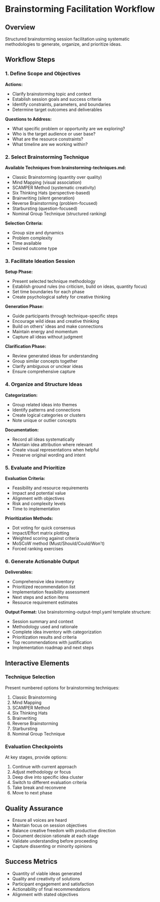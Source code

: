 # Brainstorming Facilitation Workflow

## Overview
Structured brainstorming session facilitation using systematic methodologies to generate, organize, and prioritize ideas.

## Workflow Steps

### 1. Define Scope and Objectives
**Actions:**
- Clarify brainstorming topic and context
- Establish session goals and success criteria
- Identify constraints, parameters, and boundaries
- Determine target outcomes and deliverables

**Questions to Address:**
- What specific problem or opportunity are we exploring?
- Who is the target audience or user base?
- What are the resource constraints?
- What timeline are we working within?

### 2. Select Brainstorming Technique
**Available Techniques from brainstorming-techniques.md:**
- Classic Brainstorming (quantity over quality)
- Mind Mapping (visual association)
- SCAMPER Method (systematic creativity)
- Six Thinking Hats (perspective-based)
- Brainwriting (silent generation)
- Reverse Brainstorming (problem-focused)
- Starbursting (question-focused)
- Nominal Group Technique (structured ranking)

**Selection Criteria:**
- Group size and dynamics
- Problem complexity
- Time available
- Desired outcome type

### 3. Facilitate Ideation Session
**Setup Phase:**
- Present selected technique methodology
- Establish ground rules (no criticism, build on ideas, quantity focus)
- Set time boundaries for each phase
- Create psychological safety for creative thinking

**Generation Phase:**
- Guide participants through technique-specific steps
- Encourage wild ideas and creative thinking
- Build on others' ideas and make connections
- Maintain energy and momentum
- Capture all ideas without judgment

**Clarification Phase:**
- Review generated ideas for understanding
- Group similar concepts together
- Clarify ambiguous or unclear ideas
- Ensure comprehensive capture

### 4. Organize and Structure Ideas
**Categorization:**
- Group related ideas into themes
- Identify patterns and connections
- Create logical categories or clusters
- Note unique or outlier concepts

**Documentation:**
- Record all ideas systematically
- Maintain idea attribution where relevant
- Create visual representations when helpful
- Preserve original wording and intent

### 5. Evaluate and Prioritize
**Evaluation Criteria:**
- Feasibility and resource requirements
- Impact and potential value
- Alignment with objectives
- Risk and complexity levels
- Time to implementation

**Prioritization Methods:**
- Dot voting for quick consensus
- Impact/Effort matrix plotting
- Weighted scoring against criteria
- MoSCoW method (Must/Should/Could/Won't)
- Forced ranking exercises

### 6. Generate Actionable Output
**Deliverables:**
- Comprehensive idea inventory
- Prioritized recommendation list
- Implementation feasibility assessment
- Next steps and action items
- Resource requirement estimates

**Output Format:**
Use brainstorming-output-tmpl.yaml template structure:
- Session summary and context
- Methodology used and rationale
- Complete idea inventory with categorization
- Prioritization results and criteria
- Top recommendations with justification
- Implementation roadmap and next steps

## Interactive Elements

### Technique Selection
Present numbered options for brainstorming techniques:
1. Classic Brainstorming
2. Mind Mapping  
3. SCAMPER Method
4. Six Thinking Hats
5. Brainwriting
6. Reverse Brainstorming
7. Starbursting
8. Nominal Group Technique

### Evaluation Checkpoints
At key stages, provide options:
1. Continue with current approach
2. Adjust methodology or focus
3. Deep dive into specific idea cluster
4. Switch to different evaluation criteria
5. Take break and reconvene
6. Move to next phase

## Quality Assurance
- Ensure all voices are heard
- Maintain focus on session objectives
- Balance creative freedom with productive direction
- Document decision rationale at each stage
- Validate understanding before proceeding
- Capture dissenting or minority opinions

## Success Metrics
- Quantity of viable ideas generated
- Quality and creativity of solutions
- Participant engagement and satisfaction
- Actionability of final recommendations
- Alignment with stated objectives